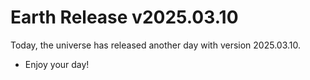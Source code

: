 # Earth Release v2025.03.10
Today, the universe has released another day with version 2025.03.10.
- Enjoy your day!
